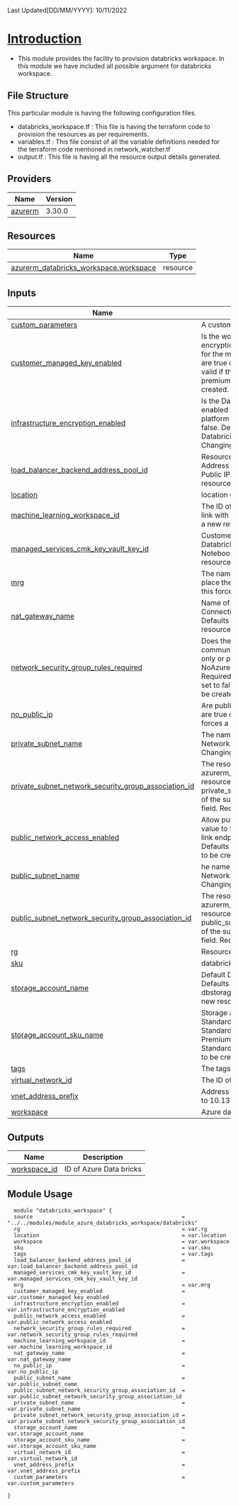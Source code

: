 <!-- BEGIN_TF_DOCS -->
Last Updated[DD/MM/YYYY]: 10/11/2022
# <u> Introduction </u>
* This module provides the facility to provision databricks workspace. In this module we have included all possible argument for databricks workspace.

## File Structure 
This particular module is having the following configuration files.
- databricks_workspace.tf : This file is having the terraform code to provision the resources as per requirements.
- variables.tf : This file consist of all the variable definitions needed for the terraform code mentioned in network_watcher.tf
- output.tf : This file is having all the resource output details generated.




## Providers

| Name | Version |
|------|---------|
| <a name="provider_azurerm"></a> [azurerm](#provider\_azurerm) |3.30.0 |



## Resources

| Name | Type |
|------|------|
| [azurerm_databricks_workspace.workspace](https://registry.terraform.io/providers/hashicorp/azurerm/latest/docs/resources/databricks_workspace) | resource |

## Inputs

| Name | Description | Type | Default | Required |
|------|-------------|------|---------|:--------:|
| <a name="input_custom_parameters"></a> [custom\_parameters](#input\_custom\_parameters) | A custom\_parameters block as documented below. | `string` | `null` | no |
| <a name="input_customer_managed_key_enabled"></a> [customer\_managed\_key\_enabled](#input\_customer\_managed\_key\_enabled) | Is the workspace enabled for customer managed key encryption? If true this enables the Managed Identity for the managed storage account. Possible values are true or false. Defaults to false. This field is only valid if the Databricks Workspace sku is set to premium. Changing this forces a new resource to be created. | `bool` | `false` | no |
| <a name="input_infrastructure_encryption_enabled"></a> [infrastructure\_encryption\_enabled](#input\_infrastructure\_encryption\_enabled) | Is the Databricks File System root file system enabled with a secondary layer of encryption with platform managed keys? Possible values are true or false. Defaults to false. This field is only valid if the Databricks Workspace sku is set to premium. Changing this forces a new resource to be created. | `bool` | `false` | no |
| <a name="input_load_balancer_backend_address_pool_id"></a> [load\_balancer\_backend\_address\_pool\_id](#input\_load\_balancer\_backend\_address\_pool\_id) | Resource ID of the Outbound Load balancer Backend Address Pool for Secure Cluster Connectivity (No Public IP) workspace. Changing this forces a new resource to be created. | `string` | `null` | no |
| <a name="input_location"></a> [location](#input\_location) | location of the resources | `string` | n/a | yes |
| <a name="input_machine_learning_workspace_id"></a> [machine\_learning\_workspace\_id](#input\_machine\_learning\_workspace\_id) | The ID of a Azure Machine Learning workspace to link with Databricks workspace. Changing this forces a new resource to be created. | `string` | `null` | no |
| <a name="input_managed_services_cmk_key_vault_key_id"></a> [managed\_services\_cmk\_key\_vault\_key\_id](#input\_managed\_services\_cmk\_key\_vault\_key\_id) | Customer managed encryption properties for the Databricks Workspace managed resources(e.g. Notebooks and Artifacts). Changing this forces a new resource to be created. | `string` | `null` | no |
| <a name="input_mrg"></a> [mrg](#input\_mrg) | The name of the resource group where Azure should place the managed Databricks resources. Changing this forces a new resource to be created. | `string` | `null` | no |
| <a name="input_nat_gateway_name"></a> [nat\_gateway\_name](#input\_nat\_gateway\_name) | Name of the NAT gateway for Secure Cluster Connectivity (No Public IP) workspace subnets. Defaults to nat-gateway. Changing this forces a new resource to be created | `string` | `null` | no |
| <a name="input_network_security_group_rules_required"></a> [network\_security\_group\_rules\_required](#input\_network\_security\_group\_rules\_required) | Does the data plane (clusters) to control plane communication happen over private link endpoint only or publicly? Possible values AllRules, NoAzureDatabricksRules or NoAzureServiceRules. Required when public\_network\_access\_enabled is set to false. Changing this forces a new resource to be created. | `string` | `null` | no |
| <a name="input_no_public_ip"></a> [no\_public\_ip](#input\_no\_public\_ip) | Are public IP Addresses not allowed? Possible values are true or false. Defaults to false. Changing this forces a new resource to be created. | `bool` | `false` | no |
| <a name="input_private_subnet_name"></a> [private\_subnet\_name](#input\_private\_subnet\_name) | The name of the Private Subnet within the Virtual Network. Required if virtual\_network\_id is set. Changing this forces a new resource to be created. | `string` | `null` | no |
| <a name="input_private_subnet_network_security_group_association_id"></a> [private\_subnet\_network\_security\_group\_association\_id](#input\_private\_subnet\_network\_security\_group\_association\_id) | The resource ID of the azurerm\_subnet\_network\_security\_group\_association resource which is referred to by the private\_subnet\_name field. This is the same as the ID of the subnet referred to by the private\_subnet\_name field. Required if virtual\_network\_id is set. | `string` | `null` | no |
| <a name="input_public_network_access_enabled"></a> [public\_network\_access\_enabled](#input\_public\_network\_access\_enabled) | Allow public access for accessing workspace. Set value to false to access workspace only via private link endpoint. Possible values include true or false. Defaults to true. Changing this forces a new resource to be created. | `bool` | `false` | no |
| <a name="input_public_subnet_name"></a> [public\_subnet\_name](#input\_public\_subnet\_name) | he name of the Public Subnet within the Virtual Network. Required if virtual\_network\_id is set. Changing this forces a new resource to be created. | `string` | `null` | no |
| <a name="input_public_subnet_network_security_group_association_id"></a> [public\_subnet\_network\_security\_group\_association\_id](#input\_public\_subnet\_network\_security\_group\_association\_id) | The resource ID of the azurerm\_subnet\_network\_security\_group\_association resource which is referred to by the public\_subnet\_name field. This is the same as the ID of the subnet referred to by the public\_subnet\_name field. Required if virtual\_network\_id is set. | `string` | `null` | no |
| <a name="input_rg"></a> [rg](#input\_rg) | Resource group name in Azure | `string` | n/a | yes |
| <a name="input_sku"></a> [sku](#input\_sku) | databricks sku type | `string` | n/a | yes |
| <a name="input_storage_account_name"></a> [storage\_account\_name](#input\_storage\_account\_name) | Default Databricks File Storage account name. Defaults to a randomized name(e.g. dbstoragel6mfeghoe5kxu). Changing this forces a new resource to be created. | `string` | `null` | no |
| <a name="input_storage_account_sku_name"></a> [storage\_account\_sku\_name](#input\_storage\_account\_sku\_name) | Storage account SKU name. Possible values include Standard\_LRS, Standard\_GRS, Standard\_RAGRS, Standard\_GZRS, Standard\_RAGZRS, Standard\_ZRS, Premium\_LRS or Premium\_ZRS. Defaults to Standard\_GRS. Changing this forces a new resource to be created. | `string` | `null` | no |
| <a name="input_tags"></a> [tags](#input\_tags) | The tags to associate with the resource. | `map(string)` | n/a | yes |
| <a name="input_virtual_network_id"></a> [virtual\_network\_id](#input\_virtual\_network\_id) | The ID of a Virtual Network where this Databricks. | `string` | `null` | no |
| <a name="input_vnet_address_prefix"></a> [vnet\_address\_prefix](#input\_vnet\_address\_prefix) | Address prefix for Managed virtual network. Defaults to 10.139 | `string` | `null` | no |
| <a name="input_workspace"></a> [workspace](#input\_workspace) | Azure databricks workspace name | `string` | n/a | yes |

## Outputs

| Name | Description |
|------|-------------|
| <a name="output_workspace_id"></a> [workspace\_id](#output\_workspace\_id) | ID of Azure Data bricks |

## Module Usage
```
  module "databricks_workspace" {
  source                                               = "../../modules/module_azure_databricks_workspace/databricks"
  rg                                                   = var.rg
  location                                             = var.location
  workspace                                            = var.workspace
  sku                                                  = var.sku
  tags                                                 = var.tags
  load_balancer_backend_address_pool_id                = var.load_balancer_backend_address_pool_id
  managed_services_cmk_key_vault_key_id                = var.managed_services_cmk_key_vault_key_id
  mrg                                                  = var.mrg
  customer_managed_key_enabled                         = var.customer_managed_key_enabled
  infrastructure_encryption_enabled                    = var.infrastructure_encryption_enabled
  public_network_access_enabled                        = var.public_network_access_enabled
  network_security_group_rules_required                = var.network_security_group_rules_required
  machine_learning_workspace_id                        = var.machine_learning_workspace_id
  nat_gateway_name                                     = var.nat_gateway_name
  no_public_ip                                         = var.no_public_ip
  public_subnet_name                                   = var.public_subnet_name
  public_subnet_network_security_group_association_id  = var.public_subnet_network_security_group_association_id
  private_subnet_name                                  = var.private_subnet_name
  private_subnet_network_security_group_association_id = var.private_subnet_network_security_group_association_id
  storage_account_name                                 = var.storage_account_name
  storage_account_sku_name                             = var.storage_account_sku_name
  virtual_network_id                                   = var.virtual_network_id
  vnet_address_prefix                                  = var.vnet_address_prefix
  custom_parameters                                    = var.custom_parameters

}

```
<!-- END_TF_DOCS -->